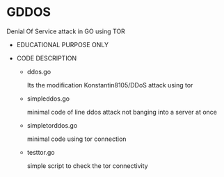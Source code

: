 # GDDOS
Denial Of Service attack in GO using TOR 

* EDUCATIONAL PURPOSE ONLY



 * CODE DESCRIPTION
  
     * ddos.go  
     
          Its  the  modification Konstantin8105/DDoS attack  using tor
          
     * simpleddos.go  
     
          minimal code of line ddos attack not banging into a server at once
          
     * simpletorddos.go 
     
          minimal code using tor connection
          
          
     * testtor.go 
     
          simple script to check the tor connectivity
